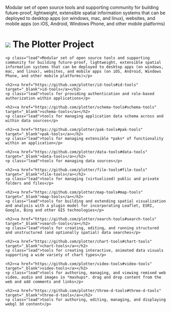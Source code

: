 Modular set of open source tools and supporting community for building future-proof, lightweight, extensible spatial information systems that can be deployed to desktop apps (on windows, mac, and linux), websites, and mobile apps (on iOS, Android, Windows Phone, and other mobile platforms)

<h1><img class="plotter-logo" src="http://plotter.github.io/css/images/Logo-Shiny.jpg" style={{width: 100px; height: 100px}}></img>&nbsp;The Plotter Project</h1>

	<p class="lead">Modular set of open source tools and supporting community for building future-proof, lightweight, extensible spatial information systems that can be deployed to desktop apps (on windows, mac, and linux), websites, and mobile apps (on iOS, Android, Windows Phone, and other mobile platforms)</p>

	<h2><a href="https://github.com/plotter/id-tools#id-tools" target="_blank">id-tools</a></h2>
	<p class="lead">tools for providing authentication and role-based authorization within applications</p>

	<h2><a href="https://github.com/plotter/schema-tools#schema-tools" target="_blank">schema-tools</a></h2>
	<p class="lead">tools for managing application data schema across and within data sources</p>

	<h2><a href="https://github.com/plotter/pak-tools#pak-tools" target="_blank">pak-tools</a></h2>
	<p class="lead">tools for managing extensible *paks* of functionality within an application</p>

	<h2><a href="https://github.com/plotter/data-tools#data-tools" target="_blank">data-tools</a></h2>
	<p class="lead">tools for managing data sources</p>

	<h2><a href="https://github.com/plotter/file-tools#file-tools" target="_blank">file-tools</a></h2>
	<p class="lead">tools for managing (virtualized) public and private folders and files</p>

	<h2><a href="https://github.com/plotter/map-tools#map-tools" target="_blank">map-tools</a></h2>
	<p class="lead">tools for building and extending spatial visualization and analysis with a plugin model for incorporating Leaflet, ESRI, Google, Bing and other GIS technologies</p>

	<h2><a href="https://github.com/plotter/search-tools#search-tools" target="_blank">search-tools</a></h2>
	<p class="lead">tools for creating, editing, and running structured and unstructured (and optionally spatial) data searches</p>

	<h2><a href="https://github.com/plotter/chart-tools#chart-tools" target="_blank">chart-tools</a></h2>
	<p class="lead">tools for creating interactive, animated data visuals supporting a wide variety of chart types</p>

	<h2><a href="https://github.com/plotter/video-tools#video-tools" target="_blank">video-tools</a></h2>
	<p class="lead">tools for authoring, managing, and viewing remixed web video, audio and images in *mashups*. drag and drop content from the web and add comments and links</p>

	<h2><a href="https://github.com/plotter/three-d-tools#three-d-tools" target="_blank">three-d-tools</a></h2>
	<p class="lead">tools for authoring, editing, managing, and displaying webgl 3d content</p>